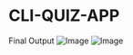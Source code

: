 # CLI-QUIZ-APP

Final Output
![Image](https://github.com/user-attachments/assets/698a8115-ca20-4700-bc27-dfb1b7090292)
![Image](https://github.com/user-attachments/assets/736e3f05-9c22-48fa-b96f-5eac77cfb2b5)

